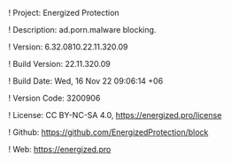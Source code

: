 ! Project: Energized Protection

! Description: ad.porn.malware blocking.

! Version: 6.32.0810.22.11.320.09

! Build Version: 22.11.320.09

! Build Date: Wed, 16 Nov 22 09:06:14 +06

! Version Code: 3200906

! License: CC BY-NC-SA 4.0, https://energized.pro/license

! Github: https://github.com/EnergizedProtection/block

! Web: https://energized.pro
